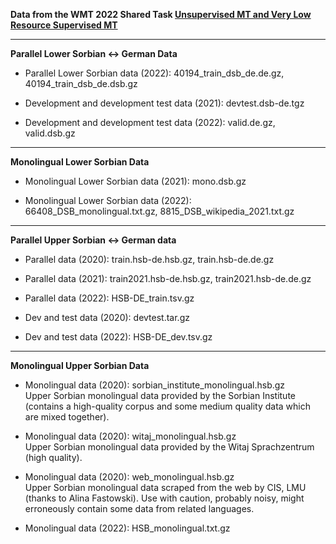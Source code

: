 **Data from the WMT 2022 Shared Task [Unsupervised MT and Very Low Resource Supervised MT](https://statmt.org/wmt22/unsup_and_very_low_res.html)**

** **

**Parallel Lower Sorbian ↔ German Data**

* Parallel Lower Sorbian data (2022): 40194_train_dsb_de.de.gz, 40194_train_dsb_de.dsb.gz

* Development and development test data (2021): devtest.dsb-de.tgz
* Development and development test data (2022): valid.de.gz, valid.dsb.gz 

** **

**Monolingual Lower Sorbian Data**

* Monolingual Lower Sorbian data (2021): mono.dsb.gz

* Monolingual Lower Sorbian data (2022): 66408_DSB_monolingual.txt.gz, 8815_DSB_wikipedia_2021.txt.gz

** **

**Parallel Upper Sorbian ↔ German data**

* Parallel data (2020): train.hsb-de.hsb.gz, train.hsb-de.de.gz
* Parallel data (2021): train2021.hsb-de.hsb.gz, train2021.hsb-de.de.gz
* Parallel data (2022): HSB-DE_train.tsv.gz

* Dev and test data (2020): devtest.tar.gz
* Dev and test data (2022): HSB-DE_dev.tsv.gz

** **

**Monolingual Upper Sorbian Data**

*    Monolingual data (2020): sorbian_institute_monolingual.hsb.gz\
Upper Sorbian monolingual data provided by the Sorbian Institute (contains a high-quality corpus and some medium quality data which are mixed together).

*    Monolingual data (2020): witaj_monolingual.hsb.gz\
    Upper Sorbian monolingual data provided by the Witaj Sprachzentrum (high quality).

*    Monolingual data (2020): web_monolingual.hsb.gz\
    Upper Sorbian monolingual data scraped from the web by CIS, LMU (thanks to Alina Fastowski). Use with caution, probably noisy, might erroneously contain some data from related languages.

*    Monolingual data (2022): HSB_monolingual.txt.gz
